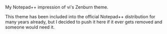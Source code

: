 My Notepad++ impression of vi's Zenburn theme.

This theme has been included into the official Notepad++ distribution for
many years already, but I decided to push it here if it ever gets removed 
and someone would need it.
